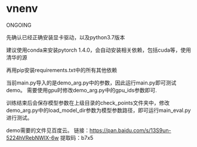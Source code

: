 # vnenv
ONGOING

先确认已经正确安装显卡驱动，以及python3.7版本

建议使用conda来安装pytorch 1.4.0，会自动安装相关依赖，包括cuda等，使用清华的源

再用pip安装requirements.txt中的所有其他依赖

当前main.py导入的是demo_arg.py中的参数，因此运行main.py即可测试demo。
需要使用gpu时修改demo_arg.py中的gpu_ids参数即可.

训练结束后会保存模型参数在上级目录的check_points文件夹中，修改demo_arg.py中的load_model_dir参数为模型参数路径，即可运行main_eval.py进行测试。

demo需要的文件见百度云。
链接：https://pan.baidu.com/s/13S9un-5224hVRebNWIX-6w 
提取码：b7x5